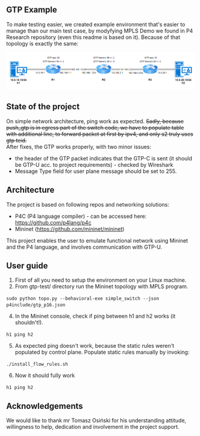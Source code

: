 ## GTP Example ##
To make testing easier, we created example environment that's easier to manage than our main test case, by modyfying MPLS Demo we found in P4 Research repository (even this readme is based on it). Because of that topology is exactly the same:
<p align="center">
  <img src="images/GTP diagram.PNG" />
</p>

## State of the project ##
On simple network architecture, ping work as expected. ~~Sadly, because push_gtp is in egress part of the switch code, we have to populate table with additional line, to forward packet at first by ipv4, and only s2 truly uses gtp teid.~~  
After fixes, the GTP works properly, with two minor issues:
* the header of the GTP packet indicates that the GTP-C is sent (it should be GTP-U acc. to project requirements) - checked by Wireshark
* Message Type field for user plane message should be set to 255.

## Architecture ##
The project is based on following repos and networking solutions:
* P4C (P4 language compiler) - can be accessed here: https://github.com/p4lang/p4c
* Mininet (https://github.com/mininet/mininet)

This project enables the user to emulate functional network using Mininet and the P4 language, and involves communication with GTP-U.

## User guide ##

1. First of all you need to setup the environment on your Linux machine.
2. From gtp-test/ directory run the Mininet topology with MPLS program.

`sudo python topo.py --behavioral-exe simple_switch --json p4include/gtp_p16.json`

4. In the Mininet console, check if ping between h1 and h2 works (it shouldn't!).

`h1 ping h2`

5. As expected ping doesn't work, because the static rules weren't populated by control plane. Populate static rules manually by invoking:

`./install_flow_rules.sh`

6. Now it should fully work

`h1 ping h2`

## Acknowledgements ##
We would like to thank mr Tomasz Osiński for his understanding attitude, willingness to help, dedication and involvement in the project support.
